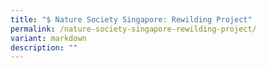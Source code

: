 ```yaml
---
title: "$ Nature Society Singapore: Rewilding Project"
permalink: /nature-society-singapore-rewilding-project/
variant: markdown
description: ""
---
```

